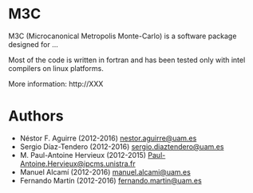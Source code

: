 # M3C
M3C (Microcanonical Metropolis Monte-Carlo) is a software package designed for ...

Most of the code is written in fortran and has been tested only with intel compilers on linux platforms.

More information: http://XXX

# Authors
* Néstor F. Aguirre (2012-2016)
  nestor.aguirre@uam.es
* Sergio Díaz-Tendero (2012-2016)
  sergio.diaztendero@uam.es
* M. Paul-Antoine Hervieux (2012-2015)
  Paul-Antoine.Hervieux@ipcms.unistra.fr
* Manuel Alcamí (2012-2016)
  manuel.alcami@uam.es
* Fernando Martín (2012-2016)
  fernando.martin@uam.es
